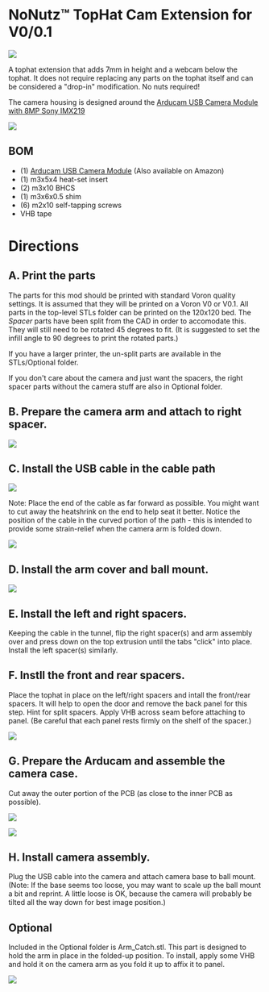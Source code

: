 # NoNutz™ TopHat Cam Extension for V0/0.1

![](Images/THCE_Overview.jpg)

 A tophat extension that adds 7mm in height and a webcam below the tophat.
 It does not require replacing any parts on the tophat itself and can be considered a "drop-in" modification. No nuts required!
 
 The camera housing is designed around the [Arducam USB Camera Module with 8MP Sony IMX219](https://www.uctronics.com/download/Amazon/B0196.pdf)
 
 ![](Images/Tophat_Cam_Extension.jpg)
 
## BOM
 - (1) [Arducam USB Camera Module](https://www.arducam.com/product/b0196arducam-8mp-1080p-usb-camera-module-1-4-cmos-imx219-mini-uvc-usb2-0-webcam-board-with-1-64ft-0-5m-usb-cable-for-windows-linux-android-and-mac-os/) (Also available on Amazon)
 - (1) m3x5x4 heat-set insert
 - (2) m3x10 BHCS
 - (1) m3x6x0.5 shim
 - (6) m2x10 self-tapping screws
 - VHB tape

# Directions
 
## A. Print the parts
 The parts for this mod should be printed with standard Voron quality settings.  It is assumed that they will be printed
 on a Voron V0 or V0.1.  All parts in the top-level STLs folder can be printed on the 120x120 bed.  The _Spacer_ parts have been split from the CAD
 in order to accomodate this. They will still need to be rotated 45 degrees to fit.  (It is suggested to set the infill angle to 90 degrees to print the rotated parts.)
 
 If you have a larger printer, the un-split parts are available in the STLs/Optional folder.
 
 If you don't care about the camera and just want the spacers, the right spacer parts without the camera stuff are also in Optional folder.
 
## B.  Prepare the camera arm and attach to right spacer.
 
 ![](Images/Arm_Assembly.jpg)
 
## C.  Install the USB cable in the cable path
 
 ![](Images/USB_Cable_Path.jpg)
 
 Note: Place the end of the cable as far forward as possible.  You might want to cut away the heatshrink on the end to help seat  it better.
 Notice the position of the cable in the curved portion of the path - this is intended to provide some strain-relief when the camera
 arm is folded down.
 
 ![](Images/Insert_USBcable.jpg)

## D.  Install the arm cover and ball mount.
 
 ![](Images/Arm_Cover_Assembly.jpg)

## E.  Install the left and right spacers.
 Keeping the cable in the tunnel, flip the right spacer(s) and arm assembly over and press down on the top extrusion until
 the tabs "click" into place.  Install the left spacer(s) similarly.
 
## F.  Instll the front and rear spacers.
 Place the tophat in place on the left/right spacers and intall the front/rear spacers.  It will help to open the door and remove the back panel for this step.
 Hint for split spacers. Apply VHB across seam before attaching to panel. (Be careful that each panel rests firmly on the shelf of the spacer.)
 
 ![](Images/VHB_FrontRear_Spacers.jpg)
 
## G.  Prepare the Arducam and assemble the camera case.
 Cut away the outer portion of the PCB (as close to the inner PCB as possible).
 
 ![](Images/Prepare_Arducam.jpg)
 
 ![](Images/Camera_Assembly.jpg)
 
## H.  Install camera assembly.
 Plug the USB cable into the camera and attach camera base to ball mount. (Note: If the base seems too loose, you may want to scale up the ball mount a bit and reprint.
 A little loose is OK, because the camera will probably be tilted all the way down for best image position.)
 
## Optional
 Included in the Optional folder is Arm_Catch.stl.  This part is designed to hold the arm in place in the folded-up position.
 To install, apply some VHB and hold it on the camera arm as you fold it up to affix it to panel.
 
 ![](Images/ArmCatch.jpg)
 
 